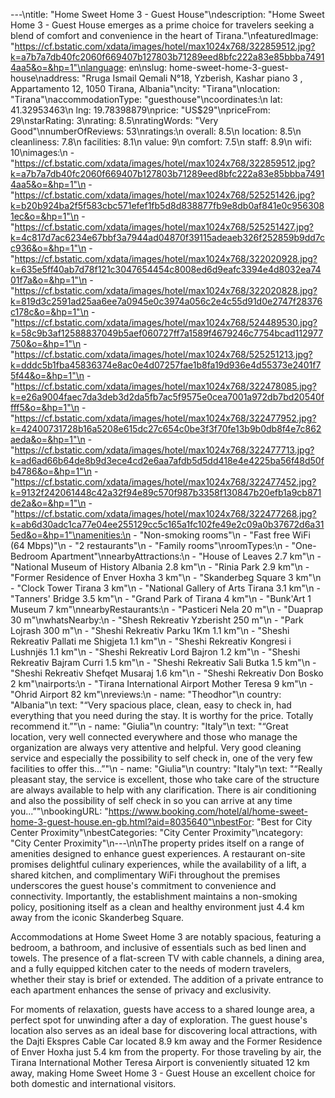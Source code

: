 ---\ntitle: "Home Sweet Home 3 - Guest House"\ndescription: "Home Sweet Home 3 - Guest House emerges as a prime choice for travelers seeking a blend of comfort and convenience in the heart of Tirana."\nfeaturedImage: "https://cf.bstatic.com/xdata/images/hotel/max1024x768/322859512.jpg?k=a7b7a7db40fc2060f669407b127803b71289eed8bfc222a83e85bbba74914aa5&o=&hp=1"\nlanguage: en\nslug: home-sweet-home-3-guest-house\naddress: "Rruga Ismail Qemali N°18, Yzberish, Kashar piano 3 , Appartamento 12, 1050 Tirana, Albania"\ncity: "Tirana"\nlocation: "Tirana"\naccommodationType: "guesthouse"\ncoordinates:\n  lat: 41.32953463\n  lng: 19.78398879\nprice: "US$29"\npriceFrom: 29\nstarRating: 3\nrating: 8.5\nratingWords: "Very Good"\nnumberOfReviews: 53\nratings:\n  overall: 8.5\n  location: 8.5\n  cleanliness: 7.8\n  facilities: 8.1\n  value: 9\n  comfort: 7.5\n  staff: 8.9\n  wifi: 10\nimages:\n  - "https://cf.bstatic.com/xdata/images/hotel/max1024x768/322859512.jpg?k=a7b7a7db40fc2060f669407b127803b71289eed8bfc222a83e85bbba74914aa5&o=&hp=1"\n  - "https://cf.bstatic.com/xdata/images/hotel/max1024x768/525251426.jpg?k=b20b924ba2f5f583cbc571efef1fb5d8d838877fb9e8db0af841e0c9563081ec&o=&hp=1"\n  - "https://cf.bstatic.com/xdata/images/hotel/max1024x768/525251427.jpg?k=4c817d7ac6234e67bbf3a7944ad04870f39115adeaeb326f252859b9dd7cc936&o=&hp=1"\n  - "https://cf.bstatic.com/xdata/images/hotel/max1024x768/322020928.jpg?k=635e5ff40ab7d78f121c3047654454c8008ed6d9eafc3394e4d8032ea7401f7a&o=&hp=1"\n  - "https://cf.bstatic.com/xdata/images/hotel/max1024x768/322020828.jpg?k=819d3c2591ad25aa6ee7a0945e0c3974a056c2e4c55d91d0e2747f28376c178c&o=&hp=1"\n  - "https://cf.bstatic.com/xdata/images/hotel/max1024x768/524489530.jpg?k=58c9b3af12588837049b5aef060727ff7a1589f4679246c7754bcad112977750&o=&hp=1"\n  - "https://cf.bstatic.com/xdata/images/hotel/max1024x768/525251213.jpg?k=dddc5b1fba45836374e8ac0e4d07257fae1b8fa19d936e4d55373e2401f75f44&o=&hp=1"\n  - "https://cf.bstatic.com/xdata/images/hotel/max1024x768/322478085.jpg?k=e26a9004faec7da3deb3d2da5fb7ac5f9575e0cea7001a972db7bd20540ffff5&o=&hp=1"\n  - "https://cf.bstatic.com/xdata/images/hotel/max1024x768/322477952.jpg?k=42400731728b16a5208e615dc27c654c0be3f3f70fe13b9b0db8f4e7c862aeda&o=&hp=1"\n  - "https://cf.bstatic.com/xdata/images/hotel/max1024x768/322477713.jpg?k=ad6ad66b64de8b9d3ece4cd2e6aa7afdb5d5dd418e4e4225ba56f48d50fb4786&o=&hp=1"\n  - "https://cf.bstatic.com/xdata/images/hotel/max1024x768/322477452.jpg?k=9132f242061448c42a32f94e89c570f987b3358f130847b20efb1a9cb871de2a&o=&hp=1"\n  - "https://cf.bstatic.com/xdata/images/hotel/max1024x768/322477268.jpg?k=ab6d30adc1ca77e04ee255129cc5c165a1fc102fe49e2c09a0b37672d6a315ed&o=&hp=1"\namenities:\n  - "Non-smoking rooms"\n  - "Fast free WiFi (64 Mbps)"\n  - "2 restaurants"\n  - "Family rooms"\nroomTypes:\n  - "One-Bedroom Apartment"\nnearbyAttractions:\n  - "House of Leaves 2.7 km"\n  - "National Museum of History Albania 2.8 km"\n  - "Rinia Park 2.9 km"\n  - "Former Residence of Enver Hoxha 3 km"\n  - "Skanderbeg Square 3 km"\n  - "Clock Tower Tirana 3 km"\n  - "National Gallery of Arts Tirana 3.1 km"\n  - "Tanners' Bridge 3.5 km"\n  - "Grand Park of Tirana 4 km"\n  - "Bunk'Art 1 Museum 7 km"\nnearbyRestaurants:\n  - "Pasticeri Nela 20 m"\n  - "Duaprap 30 m"\nwhatsNearby:\n  - "Shesh Rekreativ Yzberisht 250 m"\n  - "Park Lojrash 300 m"\n  - "Sheshi Rekreativ Parku 1Km 1.1 km"\n  - "Sheshi Rekreativ Pallati me Shigjeta 1.1 km"\n  - "Sheshi Rekreativ Kongresi i Lushnjës 1.1 km"\n  - "Sheshi Rekreativ Lord Bajron 1.2 km"\n  - "Sheshi Rekreativ Bajram Curri 1.5 km"\n  - "Sheshi Rekreativ Sali Butka 1.5 km"\n  - "Sheshi Rekreativ Shefqet Musaraj 1.6 km"\n  - "Sheshi Rekreativ Don Bosko 2 km"\nairports:\n  - "Tirana International Airport Mother Teresa 9 km"\n  - "Ohrid Airport 82 km"\nreviews:\n  - name: "Theodhor"\n    country: "Albania"\n    text: "“Very spacious place, clean, easy to check in, had everything that you need during the stay. It is worthy for the price. Totally recommend it.”"\n  - name: "Giulia"\n    country: "Italy"\n    text: "“Great location, very well connected everywhere and those who manage the organization are always very attentive and helpful. Very good cleaning service and especially the possibility to self check in, one of the very few facilities to offer this...”"\n  - name: "Giulia"\n    country: "Italy"\n    text: "“Really pleasant stay, the service is excellent, those who take care of the structure are always available to help with any clarification. There is air conditioning and also the possibility of self check in so you can arrive at any time you...”"\nbookingURL: "https://www.booking.com/hotel/al/home-sweet-home-3-guest-house.en-gb.html?aid=8035640"\nbestFor: "Best for City Center Proximity"\nbestCategories: "City Center Proximity"\ncategory: "City Center Proximity"\n---\n\nThe property prides itself on a range of amenities designed to enhance guest experiences. A restaurant on-site promises delightful culinary experiences, while the availability of a lift, a shared kitchen, and complimentary WiFi throughout the premises underscores the guest house's commitment to convenience and connectivity. Importantly, the establishment maintains a non-smoking policy, positioning itself as a clean and healthy environment just 4.4 km away from the iconic Skanderbeg Square.

Accommodations at Home Sweet Home 3 are notably spacious, featuring a bedroom, a bathroom, and inclusive of essentials such as bed linen and towels. The presence of a flat-screen TV with cable channels, a dining area, and a fully equipped kitchen cater to the needs of modern travelers, whether their stay is brief or extended. The addition of a private entrance to each apartment enhances the sense of privacy and exclusivity.

For moments of relaxation, guests have access to a shared lounge area, a perfect spot for unwinding after a day of exploration. The guest house's location also serves as an ideal base for discovering local attractions, with the Dajti Ekspres Cable Car located 8.9 km away and the Former Residence of Enver Hoxha just 5.4 km from the property. For those traveling by air, the Tirana International Mother Teresa Airport is conveniently situated 12 km away, making Home Sweet Home 3 - Guest House an excellent choice for both domestic and international visitors.
